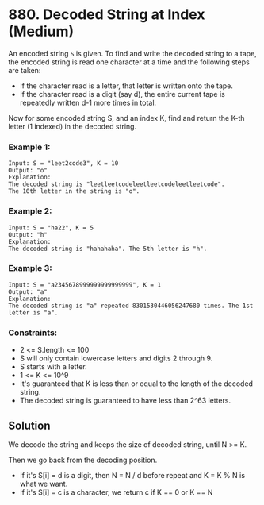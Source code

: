 # 880. Decoded String at Index (Medium)

An encoded string `S` is given. To find and write the decoded string to a tape, the encoded string is read one character at a time and the following steps are taken:

- If the character read is a letter, that letter is written onto the tape.
- If the character read is a digit (say d), the entire current tape is repeatedly written d-1 more times in total.

Now for some encoded string S, and an index K, find and return the K-th letter (1 indexed) in the decoded string.

### Example 1:

```
Input: S = "leet2code3", K = 10
Output: "o"
Explanation:
The decoded string is "leetleetcodeleetleetcodeleetleetcode".
The 10th letter in the string is "o".
```

### Example 2:

```
Input: S = "ha22", K = 5
Output: "h"
Explanation:
The decoded string is "hahahaha". The 5th letter is "h".
```

### Example 3:

```
Input: S = "a2345678999999999999999", K = 1
Output: "a"
Explanation:
The decoded string is "a" repeated 8301530446056247680 times. The 1st letter is "a".
```

### Constraints:

- 2 <= S.length <= 100
- S will only contain lowercase letters and digits 2 through 9.
- S starts with a letter.
- 1 <= K <= 10^9
- It's guaranteed that K is less than or equal to the length of the decoded string.
- The decoded string is guaranteed to have less than 2^63 letters.

## Solution

We decode the string and keeps the size of decoded string, until N >= K.

Then we go back from the decoding position.

- If it's S[i] = d is a digit, then N = N / d before repeat and K = K % N is what we want.
- If it's S[i] = c is a character, we return c if K == 0 or K == N
